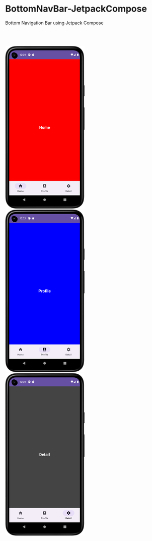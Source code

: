 # BottomNavBar-JetpackCompose
Bottom Navigation Bar using Jetpack Compose

</br>
</br>
</br>
<img src="https://github.com/KhubaibKhan4/BottomNavBar-JetpackCompose/blob/master/Screenshot_20230728_002123.png" width="50%" height="50%"/>
<img src="https://github.com/KhubaibKhan4/BottomNavBar-JetpackCompose/blob/master/Screenshot_20230728_002131.png" width="50%" height="50%"/>
<img src="https://github.com/KhubaibKhan4/BottomNavBar-JetpackCompose/blob/master/Screenshot_20230728_002137.png" width="50%" height="50%"/>
